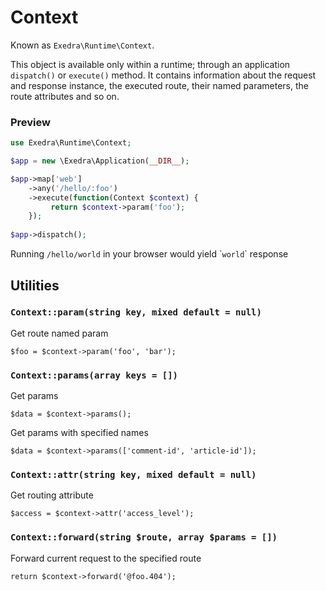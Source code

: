 # Context
Known as ```Exedra\Runtime\Context```. 

This object is available only within a runtime; through an application ```dispatch()``` or ```execute()``` method.
It contains information about the request and response instance, the executed route, their named parameters, the route attributes and so on.

### Preview
```php
use Exedra\Runtime\Context;

$app = new \Exedra\Application(__DIR__);

$app->map['web']
    ->any('/hello/:foo')
    ->execute(function(Context $context) {
         return $context->param('foo');
    });
    
$app->dispatch();
```
Running ```/hello/world``` in your browser would yield \````world```\` response


## Utilities
### `Context::param(string key, mixed default = null)`

Get route named param

```
$foo = $context->param('foo', 'bar');
```

### `Context::params(array keys = [])`

Get params

```
$data = $context->params();
```

Get params with specified names

```
$data = $context->params(['comment-id', 'article-id']);
```

### `Context::attr(string key, mixed default = null)`

Get routing attribute

```
$access = $context->attr('access_level');
```

### `Context::forward(string $route, array $params = [])`

Forward current request to the specified route

```
return $context->forward('@foo.404');
```